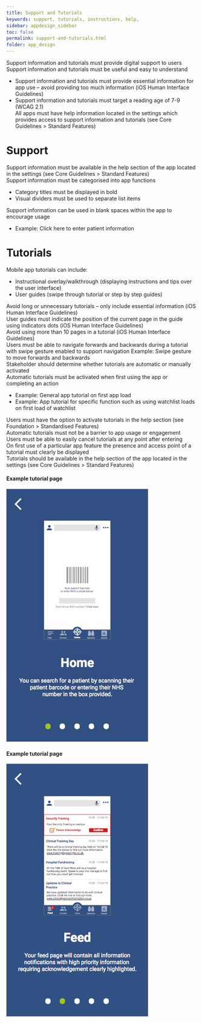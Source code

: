 ```yaml
---
title: Support and Tutorials
keywords: support, tutorials, instructions, help,
sidebar: appdesign_sidebar
toc: false
permalink: support-and-tutorials.html
folder: app_design 
---
```


Support information and tutorials must provide digital support to users  
Support information and tutorials must be useful and easy to understand  
* Support information and tutorials must provide essential information for app use – avoid providing too much information (iOS Human Interface Guidelines)  
* Support information and tutorials must target a reading age of 7-9 (WCAG 2.1)  
All apps must have help information located in the settings which provides access to support information and tutorials (see Core Guidelines > Standard Features)  

# Support
Support information must be available in the help section of the app located in the settings (see Core Guidelines > Standard Features)  
Support information must be categorised into app functions  
* Category titles must be displayed in bold  
* Visual dividers must be used to separate list items  

Support information can be used in blank spaces within the app to encourage usage  
* Example: Click here to enter patient information  

# Tutorials

Mobile app tutorials can include:
* Instructional overlay/walkthrough (displaying instructions and tips over the user interface)
* User guides (swipe through tutorial or step by step guides)

Avoid long or unnecessary tutorials – only include essential information (iOS Human Interface Guidelines)  
User guides must indicate the position of the current page in the guide using indicators dots (iOS Human Interface Guidelines)  
Avoid using more than 10 pages in a tutorial (iOS Human Interface Guidelines)  
Users must be able to navigate forwards and backwards during a tutorial with swipe gesture enabled to support navigation
Example: Swipe gesture to move forwards and backwards  
Stakeholder should determine whether tutorials are automatic or manually activated  
Automatic tutorials must be activated when first using the app or completing an action  
* Example: General app tutorial on first app load
* Example: App tutorial for specific function such as using watchlist loads on first load of watchlist

Users must have the option to activate tutorials in the help section (see Foundation > Standardised Features)  
Automatic tutorials must not be a barrier to app usage or engagement  
Users must be able to easily cancel tutorials at any point after entering  
On first use of a particular app feature the presence and access point of a tutorial must clearly be displayed  
Tutorials should be available in the help section of the app located in the settings (see Core Guidelines > Standard Features)  

#### Example tutorial page

<img class="img-responsive img-thumbnail" src="/images/examples/design-standards-user-interaction-guides1.png">

#### Example tutorial page

<img class="img-responsive img-thumbnail" src="/images/examples/design-standards-user-interaction-guides2.png">